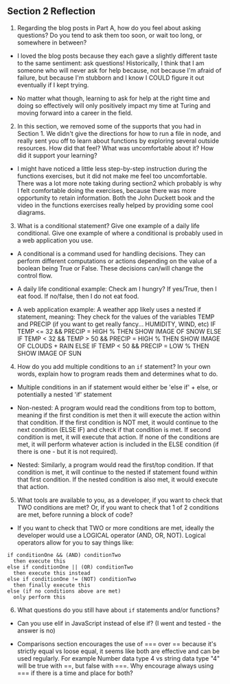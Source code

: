 ## Section 2 Reflection

1. Regarding the blog posts in Part A, how do you feel about asking questions? Do you tend to ask them too soon, or wait too long, or somewhere in between?

* I loved the blog posts because they each gave a slightly different taste to the same sentiment: ask questions! Historically, I think that I am someone who will never ask for help because, not because I'm afraid of failure, but because I'm stubborn and I know I COULD figure it out eventually if I kept trying.

* No matter what though, learning to ask for help at the right time and doing so effectively will only positively impact my time at Turing and moving forward into a career in the field.

2. In this section, we removed some of the supports that you had in Section 1. We didn't give the directions for how to run a file in node, and really sent you off to learn about functions by exploring several outside resources. How did that feel? What was uncomfortable about it? How did it support your learning?

* I might have noticed a little less step-by-step instruction during the functions exercises, but it did not make me feel too uncomfortable. There was a lot more note taking during section2 which probably is why I felt comfortable doing the exercises, because there was more opportunity to retain information. Both the John Duckett book and the video in the functions exercises really helped by providing some cool diagrams.

3. What is a conditional statement? Give one example of a daily life conditional. Give one example of where a conditional is probably used in a web application you use.

* A conditional is a command used for handling decisions. They can perform different computations or actions depending on the value of a boolean being True or False. These decisions can/will change the control flow.

* A daily life conditional example:
Check am I hungry? If yes/True, then I eat food. If no/false, then I do not eat food.

* A web application example:
A weather app likely uses a nested if statement, meaning:
They check for the values of the variables TEMP and PRECIP (if you want to get really fancy... HUMIDITY, WIND, etc)
IF TEMP <= 32 && PRECIP = HIGH %
  THEN SHOW IMAGE OF SNOW
ELSE IF TEMP < 32 && TEMP > 50 && PRECIP = HIGH %
  THEN SHOW IMAGE OF CLOUDS + RAIN
ELSE IF TEMP < 50 && PRECIP = LOW %
  THEN SHOW IMAGE OF SUN


4. How do you add multiple conditions to an `if` statement? In your own words, explain how to program reads them and determines what to do.

* Multiple conditions in an if statement would either be 'else if' + else, or potentially a nested 'if' statement

* Non-nested: A program would read the conditions from top to bottom, meaning if the first condition is met then it will execute the action within that condition. If the first condition is NOT met, it would continue to the next condition (ELSE IF) and check if that condition is met. If second condition is met, it will execute that action. If none of the conditions are met, it will perform whatever action is included in the ELSE condition (if there is one - but it is not required).

* Nested: Similarly, a program would read the first/top condition. If that condition is met, it will continue to the nested if statement found within that first condition. If the nested condition is also met, it would execute that action.

5. What tools are available to you, as a developer, if you want to check that TWO conditions are met? Or, if you want to check that 1 of 2 conditions are met, before running a block of code?

* If you want to check that TWO or more conditions are met, ideally the developer would use a LOGICAL operator (AND, OR, NOT). Logical operators allow for you to say things like:

```
if conditionOne && (AND) conditionTwo
  then execute this
else if conditionOne || (OR) conditionTwo
  then execute this instead
else if conditionOne != (NOT) conditionTwo
  then finally execute this
else (if no conditions above are met)
  only perform this
```

6. What questions do you still have about `if` statements and/or functions?

* Can you use elif in JavaScript instead of else if? (I went and tested - the answer is no)

* Comparisons section encourages the use of === over == because it's strictly equal vs loose equal, it seems like both are effective and can be used regularly. For example Number data type 4 vs string data type "4" will be true with ==, but false with ===. Why encourage always using === if there is a time and place for both?
